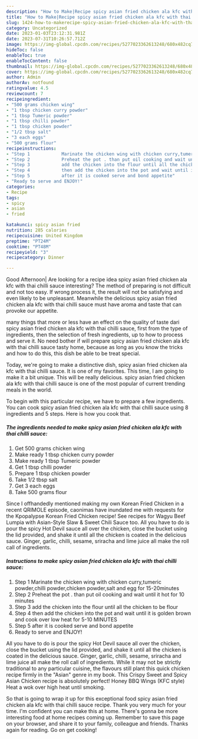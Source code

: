 ```yaml
---
description: "How to Make|Recipe spicy asian fried chicken ala kfc with thai chilli sauce {That is Delicious"
title: "How to Make|Recipe spicy asian fried chicken ala kfc with thai chilli sauce {That is Delicious"
slug: 1424-how-to-makerecipe-spicy-asian-fried-chicken-ala-kfc-with-thai-chilli-sauce-that-is-delicious
category: Uncategorized
date: 2023-01-03T23:12:31.981Z
date: 2023-07-31T10:26:57.712Z
image: https://img-global.cpcdn.com/recipes/5277023362613248/680x482cq70/spicy-asian-fried-chicken-ala-kfc-with-thai-chilli-sauce-recipe-main-photo.jpg
hideToc: false
enableToc: true
enableTocContent: false
thumbnail: https://img-global.cpcdn.com/recipes/5277023362613248/680x482cq70/spicy-asian-fried-chicken-ala-kfc-with-thai-chilli-sauce-recipe-main-photo.jpg
cover: https://img-global.cpcdn.com/recipes/5277023362613248/680x482cq70/spicy-asian-fried-chicken-ala-kfc-with-thai-chilli-sauce-recipe-main-photo.jpg
author: Admin
authorAv: notfound
ratingvalue: 4.5
reviewcount: 7
recipeingredient:
- "500 grams chicken wing"
- "1 tbsp chicken curry powder"
- "1 tbsp Tumeric powder"
- "1 tbsp chilli powder"
- "1 tbsp chicken powder"
- "1/2 tbsp salt"
- "3 each eggs"
- "500 grams flour"
recipeinstructions:
- "Step 1            Marinate the chicken wing with chicken curry,tumeric powder,chilli powder,chicken powder,salt and egg for 15-20minutes"
- "Step 2            Preheat the pot . than put oil cooking and wait until it hot for 10 minutes"
- "Step 3            add the chicken into the flour until all the chicken to be flour"
- "Step 4            then add the chicken into the pot and wait until it is golden brown and cook over low heat for 5-10 MINUTES"
- "Step 5            after it is cooked serve and bond appetite"
- "Ready to serve and ENJOY!"
categories:
- Recipe
tags:
- spicy
- asian
- fried

katakunci: spicy asian fried 
nutrition: 285 calories
recipecuisine: United Kingdom
preptime: "PT24M"
cooktime: "PT48M"
recipeyield: "3"
recipecategory: Dinner

---
```



Good Afternoon| Are looking for a recipe idea spicy asian fried chicken ala kfc with thai chilli sauce interesting? The method of preparing is not difficult and not too easy. If wrong process it, the result will not be satisfying and even likely to be unpleasant. Meanwhile the delicious spicy asian fried chicken ala kfc with thai chilli sauce must have aroma and taste that can provoke our appetite.






many things that more or less have an effect on the quality of taste dari spicy asian fried chicken ala kfc with thai chilli sauce, first from the type of ingredients, then the selection of fresh ingredients, up to how to process and serve it. No need bother if will prepare spicy asian fried chicken ala kfc with thai chilli sauce tasty home, because as long as you know the tricks and how to do this, this dish be able to be treat special.


Today, we&#39;re going to make a distinctive dish, spicy asian fried chicken ala kfc with thai chilli sauce. It is one of my favorites. This time, I am going to make it a bit unique. This will be really delicious. spicy asian fried chicken ala kfc with thai chilli sauce is one of the most popular of current trending meals in the world.


To begin with this particular recipe, we have to prepare a few ingredients. You can cook spicy asian fried chicken ala kfc with thai chilli sauce using 8 ingredients and 5 steps. Here is how you cook that.

<!--inarticleads1-->

##### The ingredients needed to make spicy asian fried chicken ala kfc with thai chilli sauce:

1. Get 500 grams chicken wing
1. Make ready 1 tbsp chicken curry powder
1. Make ready 1 tbsp Tumeric powder
1. Get 1 tbsp chilli powder
1. Prepare 1 tbsp chicken powder
1. Take 1/2 tbsp salt
1. Get 3 each eggs
1. Take 500 grams flour


Since I offhandedly mentioned making my own Korean Fried Chicken in a recent QRIMOLE episode, caonimas have inundated me with requests for the Kpopalypse Korean Fried Chicken recipe! See recipes for Wagyu Beef Lumpia with Asian-Style Slaw &amp; Sweet Chili Sauce too. All you have to do is pour the spicy Hot Devil sauce all over the chicken, close the bucket using the lid provided, and shake it until all the chicken is coated in the delicious sauce. Ginger, garlic, chilli, sesame, sriracha and lime juice all make the roll call of ingredients. 

<!--inarticleads2-->

##### Instructions to make spicy asian fried chicken ala kfc with thai chilli sauce:

1. Step 1            Marinate the chicken wing with chicken curry,tumeric powder,chilli powder,chicken powder,salt and egg for 15-20minutes
1. Step 2            Preheat the pot . than put oil cooking and wait until it hot for 10 minutes
1. Step 3            add the chicken into the flour until all the chicken to be flour
1. Step 4            then add the chicken into the pot and wait until it is golden brown and cook over low heat for 5-10 MINUTES
1. Step 5            after it is cooked serve and bond appetite
1. Ready to serve and ENJOY!

All you have to do is pour the spicy Hot Devil sauce all over the chicken, close the bucket using the lid provided, and shake it until all the chicken is coated in the delicious sauce. Ginger, garlic, chilli, sesame, sriracha and lime juice all make the roll call of ingredients. While it may not be strictly traditional to any particular cuisine, the flavours still plant this quick chicken recipe firmly in the &#34;Asian&#34; genre in my book. This Crispy Sweet and Spicy Asian Chicken recipe is absolutely perfect! Honey BBQ Wings (KFC style) Heat a wok over high heat until smoking. 

So that is going to wrap it up for this exceptional food spicy asian fried chicken ala kfc with thai chilli sauce recipe. Thank you very much for your time. I'm confident you can make this at home. There's gonna be more interesting food at home recipes coming up. Remember to save this page on your browser, and share it to your family, colleague and friends. Thanks again for reading. Go on get cooking!
